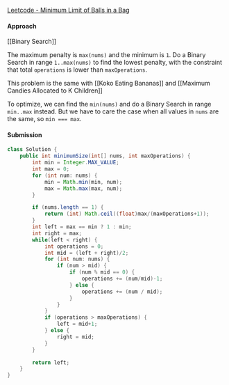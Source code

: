 [Leetcode - Minimum Limit of Balls in a Bag](https://leetcode.com/problems/minimum-limit-of-balls-in-a-bag/)

#### Approach

[[Binary Search]]

The maximum penalty is `max(nums)` and the minimum is `1`.
Do a Binary Search in range `1..max(nums)` to find the lowest penalty, with the constraint that total `operations` is lower than `maxOperations`.

This problem is the same with [[Koko Eating Bananas]]
 and [[Maximum Candies Allocated to K Children]]

To optimize, we can find the `min(nums)` and do a Binary Search in range `min..max` instead.
But we have to care the case when all values in `nums` are the same, so `min === max`.

#### Submission

```java
class Solution {
    public int minimumSize(int[] nums, int maxOperations) {
        int min = Integer.MAX_VALUE;
        int max = 0;
        for (int num: nums) {
            min = Math.min(min, num);
            max = Math.max(max, num);
        }

        if (nums.length == 1) {
            return (int) Math.ceil((float)max/(maxOperations+1));
        }
        int left = max == min ? 1 : min;
        int right = max;
        while(left < right) {
            int operations = 0;
            int mid = (left + right)/2;
            for (int num: nums) {
                if (num > mid) {
                    if (num % mid == 0) {
                        operations += (num/mid)-1;
                    } else {
                        operations += (num / mid);
                    }
                }
            }
            if (operations > maxOperations) {
                left = mid+1;
            } else {
                right = mid;
            }
        }

        return left;
    }
}
```